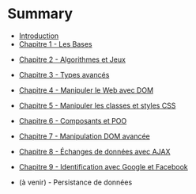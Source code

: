 # Summary

* [Introduction](README.md)
* [Chapitre 1 - Les Bases](1.md)
<!--
    - Valeurs, types, conditions et comparaisons
    - Application: chat-bots
seances:
W45 - T: premier cours - intro
W46 - Q: Variables et types (solutions: mise en pratique et exercice)
-->
* [Chapitre 2 - Algorithmes et Jeux](2.md)
<!--
    - Algorithmes, boucles `for`, fonctions
    - Applications: FizzBuzz, Devine le nombre, ChiFouMi
seances:
W49 - R: [X] Jeux et algorithmes (solutions: fizzbuzz, devine et chifoumi)
W47 - C: [X] Variables: katas Onboarding et Power of Thor sur Codingame
fonctions et tests
-->
* [Chapitre 3 - Types avancés](3.md)
<!--
    - Tableaux, objets, APIs
    - Applications: Calendrier, Pendu
seances:
W50 - S: [X] Tableaux / Arrays (solutions: mise en pratique et pendu) + Test d'algo (et solution)
W48 - D: [X] Arrays et sélections multiples dans formulaires (objets) + QCM
templates ES6
-->

* [Chapitre 4 - Manipuler le Web avec DOM](4.md)
<!--
seances:
W9 - A: Hacker google.com avec Chrome Dev Tools (DOM et events) + QCM
W1 - B: Validation d’un champs de formulaire texte (conditions et alerts) + solutions des exercices 0 et 2
W2 - E: Fonctions / formulaire dynamiques + slides + solutions des exercices 1 et 2
W3 - (EVALUATION S1)
W4 - F: Correction de TP E, et conseils pour trouver des solutions en ligne
-->

* [Chapitre 5 - Manipuler les classes et styles CSS](5.md)
<!--
seances:
W8 - J: CSS et animation contrôlés par Javascript + Test individuel sur AJAX
XX - atelier par groupe de projet: création de composant avec page de doc
-->

* [Chapitre 6 - Composants et POO](6.md)
<!--
seances:
XX - atelier par groupe de projet: terminer composant multi-instance
XX - => cours à lire "à la maison"
-->

* [Chapitre 7 - Manipulation DOM avancée](7.md)
<!--
navigation dans le DOM + ajout et suppression d'elements
contenu: children, parentNode, removechild, createElement, appendchild, insert
seances:
W5 - P: Templates
W11 - O: Introduction à jQuery
-->

* [Chapitre 8 - Échanges de données avec AJAX](8.md)
<!--
seances:
W12 - G: Récupération de données avec AJAX
W13 - H: Envoi de données avec AJAX => clone de Twitter + solution
W16 - I: Pages dynamiques avec AJAX: clone de Google Images en utilisant une API + solution
-->

* [Chapitre 9 - Identification avec Google et Facebook](9.md)
<!--
seances:
W19 - N: Identification avec Google et Facebook Connect
W20 - U: Révisions
W22 - (évaluation S2)
-->

* (à venir) - Persistance de données
<!--
seances:
W17 - K: One-page app avec CRUD: Utilisation d'un back-end Firebase 1/2 + Video + Code
W18 - L: One-page app avec CRUD: Utilisation d'un back-end Firebase 2/2 + Video + Code
-->

<!--
A TRAITER:
- Geolocation API ? (et autres tips pour développer des apps web mobiles)
- regex
-->

<!--
non abordés cette année:
W10 - M: Introduction à Git et Github Pages
-->
